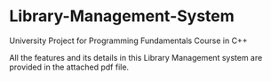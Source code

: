 # Library-Management-System
University Project for Programming Fundamentals Course in C++

All the features and its details in this Library Management system are provided in the attached pdf file.
